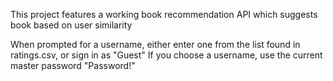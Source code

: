This project features a working book recommendation API which suggests book based on user similarity

When prompted for a username, either enter one from the list found in ratings.csv, or sign in as "Guest"
If you choose a username, use the current master password "Password!"
